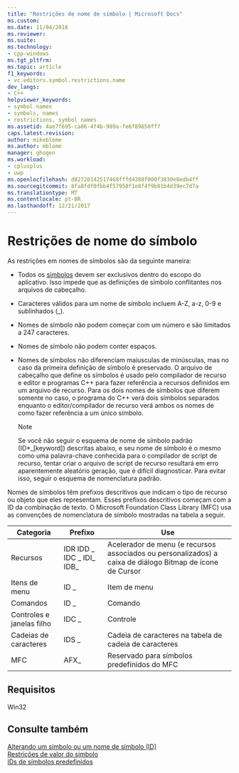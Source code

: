 ```yaml
---
title: "Restrições de nome de símbolo | Microsoft Docs"
ms.custom: 
ms.date: 11/04/2016
ms.reviewer: 
ms.suite: 
ms.technology:
- cpp-windows
ms.tgt_pltfrm: 
ms.topic: article
f1_keywords:
- vc.editors.symbol.restrictions.name
dev_langs:
- C++
helpviewer_keywords:
- symbol names
- symbols, names
- restrictions, symbol names
ms.assetid: 4ae7f695-ca86-4f4b-989a-fe6f89650ff7
caps.latest.revision: 
author: mikeblome
ms.author: mblome
manager: ghogen
ms.workload:
- cplusplus
- uwp
ms.openlocfilehash: d82720142517468fffd4388f000f3830e8edb4ff
ms.sourcegitcommit: 8fa8fdf0fbb4f57950f1e8f4f9b81b4d39ec7d7a
ms.translationtype: MT
ms.contentlocale: pt-BR
ms.lasthandoff: 12/21/2017
---
```

# <a name="symbol-name-restrictions"></a>Restrições de nome do símbolo
As restrições em nomes de símbolos são da seguinte maneira:  
  
-   Todos os [símbolos](../windows/symbols-resource-identifiers.md) devem ser exclusivos dentro do escopo do aplicativo. Isso impede que as definições de símbolo conflitantes nos arquivos de cabeçalho.  
  
-   Caracteres válidos para um nome de símbolo incluem A-Z, a-z, 0-9 e sublinhados (_).  
  
-   Nomes de símbolo não podem começar com um número e são limitados a 247 caracteres.  
  
-   Nomes de símbolo não podem conter espaços.  
  
-   Nomes de símbolos não diferenciam maiusculas de minúsculas, mas no caso da primeira definição de símbolo é preservado. O arquivo de cabeçalho que define os símbolos é usado pelo compilador de recurso e editor e programas C++ para fazer referência a recursos definidos em um arquivo de recurso. Para os dois nomes de símbolos que diferem somente no caso, o programa do C++ verá dois símbolos separados enquanto o editor/compilador de recurso verá ambos os nomes de como fazer referência a um único símbolo.  
  
    > [!NOTE]
    >  Se você não seguir o esquema de nome de símbolo padrão (ID*_[keyword]) descritas abaixo, e seu nome de símbolo é o mesmo como uma palavra-chave conhecida para o compilador de script de recurso, tentar criar o arquivo de script de recurso resultará em erro aparentemente aleatório geração, que é difícil diagnosticar. Para evitar isso, seguir o esquema de nomenclatura padrão.  
  
 Nomes de símbolos têm prefixos descritivos que indicam o tipo de recurso ou objeto que eles representam. Esses prefixos descritivos começam com a ID da combinação de texto. O Microsoft Foundation Class Library (MFC) usa as convenções de nomenclatura de símbolo mostradas na tabela a seguir.  
  
|Categoria|Prefixo|Use|  
|--------------|------------|---------|  
|Recursos|IDR IDD _ IDC _ IDI_ IDB_|Acelerador de menu (e recursos associados ou personalizados) a caixa de diálogo Bitmap de ícone de Cursor|  
|Itens de menu|ID _|Item de menu|  
|Comandos|ID _|Comando|  
|Controles e janelas filho|IDC _|Controle|  
|Cadeias de caracteres|IDS _|Cadeia de caracteres na tabela de cadeia de caracteres|  
|MFC|AFX_|Reservado para símbolos predefinidos do MFC|  
  

  
## <a name="requirements"></a>Requisitos  
 Win32  
  
## <a name="see-also"></a>Consulte também  
 [Alterando um símbolo ou um nome de símbolo (ID)](../windows/changing-a-symbol-or-symbol-name-id.md)   
 [Restrições de valor do símbolo](../windows/symbol-value-restrictions.md)   
 [IDs de símbolos predefinidos](../windows/predefined-symbol-ids.md)